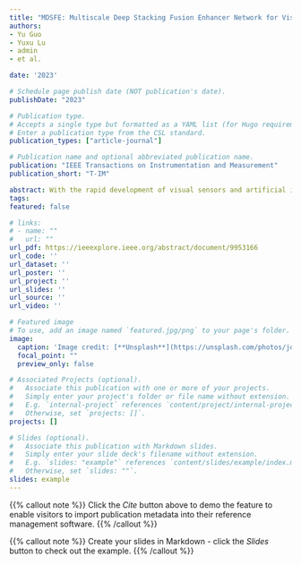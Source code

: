 ```yaml
---
title: "MDSFE: Multiscale Deep Stacking Fusion Enhancer Network for Visual Data Enhancement"
authors: 
- Yu Guo
- Yuxu Lu
- admin
- et al.

date: '2023'

# Schedule page publish date (NOT publication's date).
publishDate: "2023"

# Publication type.
# Accepts a single type but formatted as a YAML list (for Hugo requirements).
# Enter a publication type from the CSL standard.
publication_types: ["article-journal"]

# Publication name and optional abbreviated publication name.
publication: "IEEE Transactions on Instrumentation and Measurement"
publication_short: "T-IM"

abstract: With the rapid development of visual sensors and artificial intelligence (AI), video/image data has increased dramatically, especially in the era of AI-enabled intelligent transportation. In low-light imaging conditions, however, the camera only captures weak scene-reflected light. The visual data is thus inevitably affected by noise, low contrast, and poor brightness, and so on. It will have a negative influence on the development of vision-based traffic situational awareness, traffic safety management, and automatic/autonomous vehicles. To guarantee high-quality visual data, the multiscale deep stacking fusion enhancer (termed MDSFE) is proposed to enhance a low-light image. In particular, our MDSFE consists of four components, i.e., coarse extraction module (C-EM), coarse attention fusion module (C-AFM), multiscale dense enhancement module (M-DEM), and fine encoder–decoder fusion module (F-EDFM). The combination of these modules is capable of enhancing the abilities of feature mapping and expression. Experimental results on both synthetic and real-world scenarios have illustrated that the proposed method can provide superior enhancement results under different imaging conditions. It also has the capacity of improving the detection precision under low-light conditions.
tags:
featured: false

# links:
# - name: ""
#   url: ""
url_pdf: https://ieeexplore.ieee.org/abstract/document/9953166
url_code: ''
url_dataset: ''
url_poster: ''
url_project: ''
url_slides: ''
url_source: ''
url_video: ''

# Featured image
# To use, add an image named `featured.jpg/png` to your page's folder. 
image:
  caption: 'Image credit: [**Unsplash**](https://unsplash.com/photos/jdD8gXaTZsc)'
  focal_point: ""
  preview_only: false

# Associated Projects (optional).
#   Associate this publication with one or more of your projects.
#   Simply enter your project's folder or file name without extension.
#   E.g. `internal-project` references `content/project/internal-project/index.md`.
#   Otherwise, set `projects: []`.
projects: []

# Slides (optional).
#   Associate this publication with Markdown slides.
#   Simply enter your slide deck's filename without extension.
#   E.g. `slides: "example"` references `content/slides/example/index.md`.
#   Otherwise, set `slides: ""`.
slides: example
---
```


{{% callout note %}}
Click the *Cite* button above to demo the feature to enable visitors to import publication metadata into their reference management software.
{{% /callout %}}

{{% callout note %}}
Create your slides in Markdown - click the *Slides* button to check out the example.
{{% /callout %}}
